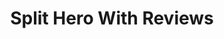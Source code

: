 ---
title: Split Hero With Reviews
component: "heros"
seo:
  page_title:
  meta_description:
  featured_image: /uploads/featured-image.jpg
  featured_image_alt:
html_example:
  - |
    <section class="hero--split-hero columns" aria-labelledby="hero-heading">
      <div class="hero__content col">
        <div class="wrapper-sm text-color-white flow">
          <h1 id="hero-heading">Hero Heading</h1>
          <div class="flow">Ugh tilde lyft, praxis raclette cloud bread affogato cliche venmo poutine typewriter yuccie helvetica.</div>
          <a class="btn btn--primary" href="/services/">View Services</a>
          <a class="btn btn--secondary" href="/contact/">Contact Us</a>
          <div>
            <div class="stars-wrapper flex">
              <div class="icon-md icon-fill-primary">
                <svg width="20" height="20" viewBox="0 0 20 20" fill="none" xmlns="http://www.w3.org/2000/svg">
                <path d="M10.0001 14.3916L15.1501 17.5L13.7834 11.6416L18.3334 7.69996L12.3417 7.19163L10.0001 1.66663L7.65841 7.19163L1.66675 7.69996L6.21675 11.6416L4.85008 17.5L10.0001 14.3916Z"></path>
                </svg>
              </div>
              <div class="icon-md icon-fill-primary">
                <svg width="20" height="20" viewBox="0 0 20 20" fill="none" xmlns="http://www.w3.org/2000/svg">
                <path d="M10.0001 14.3916L15.1501 17.5L13.7834 11.6416L18.3334 7.69996L12.3417 7.19163L10.0001 1.66663L7.65841 7.19163L1.66675 7.69996L6.21675 11.6416L4.85008 17.5L10.0001 14.3916Z"></path>
                </svg>
              </div>
              <div class="icon-md icon-fill-primary">
                <svg width="20" height="20" viewBox="0 0 20 20" fill="none" xmlns="http://www.w3.org/2000/svg">
                <path d="M10.0001 14.3916L15.1501 17.5L13.7834 11.6416L18.3334 7.69996L12.3417 7.19163L10.0001 1.66663L7.65841 7.19163L1.66675 7.69996L6.21675 11.6416L4.85008 17.5L10.0001 14.3916Z"></path>
                </svg>
              </div>
              <div class="icon-md icon-fill-primary">
                <svg width="20" height="20" viewBox="0 0 20 20" fill="none" xmlns="http://www.w3.org/2000/svg">
                <path d="M10.0001 14.3916L15.1501 17.5L13.7834 11.6416L18.3334 7.69996L12.3417 7.19163L10.0001 1.66663L7.65841 7.19163L1.66675 7.69996L6.21675 11.6416L4.85008 17.5L10.0001 14.3916Z"></path>
                </svg>
              </div>
              <div class="icon-md icon-fill-primary">
                <svg width="20" height="20" viewBox="0 0 20 20" fill="none" xmlns="http://www.w3.org/2000/svg">
                <path d="M10.0001 14.3916L15.1501 17.5L13.7834 11.6416L18.3334 7.69996L12.3417 7.19163L10.0001 1.66663L7.65841 7.19163L1.66675 7.69996L6.21675 11.6416L4.85008 17.5L10.0001 14.3916Z"></path>
                </svg>
              </div>
            </div>
            <div class="font-size-xs"><strong>4.8 / 5</strong> - from 12k reviews</div>
          </div>
        </div>
      </div>
      <div class="hero__image col">
        <picture>
          <source sizes="100vw" srcset="" type="image/avif">

          <source sizes="100vw" srcset="" type="image/webp">

          <source sizes="100vw" srcset="" type="image/jpg">

          <img src="https://source.unsplash.com/random/800x800?space" alt="" width="1800" height="600">
        </picture>
      </div>
    </section>
css_example:
  - |
    .hero--split-hero {
      height: 70vh; 
      max-height: 500px;
      overflow: hidden;
    }

    .hero--split-hero .hero__content {
      margin: auto 0;
    }

    .hero--split-hero .hero__image {
      position: relative;
    }

    .hero--split-hero .hero__image img {
      position: absolute;
      aspect-ratio: 1/1;
      width: 100%;
      height: 100%;
      object-fit: cover;
    }

    .hero--split-hero__logos img {
      filter: grayscale(1) brightness(0.7);
    }
---